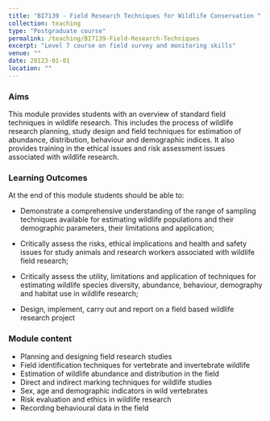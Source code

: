 ```yaml
---
title: "BI7139 - Field Research Techniques for Wildlife Conservation "
collection: teaching
type: "Postgraduate course"
permalink: /teaching/BI7139-Field-Research-Techniques
excerpt: "Level 7 course on field survey and monitoring skills"
venue: ""
date: 20123-01-01
location: ""
---
```


### Aims

This module provides students with an overview of standard field techniques in wildlife research. This includes the process of wildlife research planning, study design and field techniques for estimation of abundance, distribution, behaviour and demographic indices. It also provides training in the ethical issues and risk assessment issues associated with wildlife research.


### Learning Outcomes

At the end of this module students should be able to:  

* Demonstrate a comprehensive understanding of the range of sampling techniques available for estimating wildlife populations and their demographic parameters, their limitations and application;

* Critically assess the risks, ethical implications and health and safety issues for study animals and research workers associated with wildlife field research;

* Critically assess the utility, limitations and application of techniques for estimating wildlife species diversity, abundance, behaviour, demography and habitat use in wildlife research;

* Design, implement, carry out and report on a field based wildlife research project   


### Module content


* Planning and designing field research studies
* Field identification techniques for vertebrate and invertebrate wildlife
* Estimation of wildlife abundance and distribution in the field
* Direct and indirect marking techniques for wildlife studies
* Sex, age and demographic indicators in wild vertebrates
* Risk evaluation and ethics in wildlife research
* Recording behavioural data in the field


